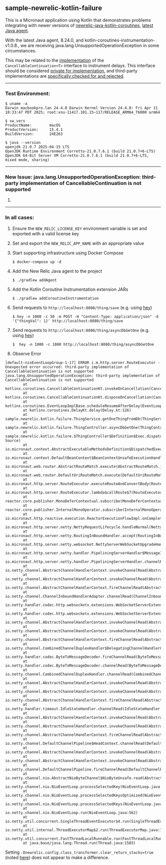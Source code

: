 ## sample-newrelic-kotlin-failure

This is a Micronaut application using Kotlin that demonstrates problems integrating with newer versions of
[newrelic-java-kotlin-coroutines](https://github.com/newrelic/newrelic-java-kotlin-coroutines),
[latest Java agent](https://github.com/newrelic/newrelic-java-agent/releases/tag/v8.20.0).

With the latest Java agent, 8.24.0, and kotlin-coroutines-instrumentation-v1.0.8., we are receiving java.lang.UnsupportedOperationException in some circumstances.

This may be related to the [implementation](https://github.com/newrelic/newrelic-java-kotlin-coroutines/blob/f9b827e5d5cb73bb7de3f207cddf9ebac0513918/Kotlin-Coroutines_1.9/src/main/java/com/newrelic/instrumentation/kotlin/coroutines_19/NRDelayCancellableContinuation.java)
of the  `CancellableContinuation<T>` interface to instrument delays. This interface should be considered [private for implementation](https://kotlinlang.org/api/kotlinx.coroutines/kotlinx-coroutines-core/kotlinx.coroutines/-cancellable-continuation/#:~:text=The%20interface%20itself%20is%20public%20for%20use%20and%20private%20for%20implementation.),
and third-party implementations are [specifically checked for and rejected](https://github.com/Kotlin/kotlinx.coroutines/blob/8062e9f6c21bc2672528c5e63dcff7e9057a0989/kotlinx-coroutines-core/common/src/CancellableContinuation.kt#L315).

---
### Test Environment: 
```shell
$ uname -a
Darwin macbookpro.lan 24.4.0 Darwin Kernel Version 24.4.0: Fri Apr 11 18:33:47 PDT 2025; root:xnu-11417.101.15~117/RELEASE_ARM64_T6000 arm64

$ sw_vers
ProductName:		macOS
ProductVersion:		15.4.1
BuildVersion:		24E263

$ java --version
openjdk 21.0.7 2025-04-15 LTS
OpenJDK Runtime Environment Corretto-21.0.7.6.1 (build 21.0.7+6-LTS)
OpenJDK 64-Bit Server VM Corretto-21.0.7.6.1 (build 21.0.7+6-LTS, mixed mode, sharing)

```

---
### New Issue: java.lang.UnsupportedOperationException: third-party implementation of CancellableContinuation is not supported
1. 

---

### In all cases:
1. Ensure the `NEW_RELIC_LICENSE_KEY` environment variable is set and exported with a valid license key
1. Set and export the `NEW_RELIC_APP_NAME` with an appropriate value
1. Start supporting infrastructure using Docker Compose
    ```shell
    $ docker-compose up -d
    ```
1. Add the New Relic Java agent to the project
    ```shell
    $ ./gradlew addAgent
    ```
1. Add the Kotlin Coroutine Instrumentation extension JARs
    ```shell
    $ ./gradlew addCoroutineInstrumentation
    ```

1. Send requests to `http://localhost:8080/thing/save` (e.g. using [hey](https://github.com/rakyll/hey))
    ```shell
    $ hey -n 1000 -c 50 -m POST -H "Content-Type: application/json" -d '{"thingVal": 1}' http://localhost:8080/thing/save 
   ```
1. Send requests to `http://localhost:8080/thing/asyncDbGetOne` (e.g. using [hey](https://github.com/rakyll/hey))
    ```shell
    $  hey -n 1000 -c 1000 http://localhost:8080/thing/asyncDbGetOne
   ```
1. Observe Error
```
[default-nioEventLoopGroup-1-17] ERROR i.m.http.server.RouteExecutor - Unexpected error occurred: third-party implementation of CancellableContinuation is not supported
java.lang.UnsupportedOperationException: third-party implementation of CancellableContinuation is not supported
        at kotlinx.coroutines.CancellableContinuationKt.invokeOnCancellation(CancellableContinuation.kt:240)
        at kotlinx.coroutines.CancellableContinuationKt.disposeOnCancellation(CancellableContinuation.kt:417)
        at kotlinx.coroutines.EventLoopImplBase.scheduleResumeAfterDelay(EventLoop.common.kt:238)
        at kotlinx.coroutines.DelayKt.delay(Delay.kt:126)
        at sample.newrelic.kotlin.failure.ThingService.getOneThingFromDb(ThingService.kt:35)
        at sample.newrelic.kotlin.failure.ThingController.asyncDbGetOne(ThingController.kt:27)
        at sample.newrelic.kotlin.failure.$ThingController$Definition$Exec.dispatch(Unknown Source)
        at io.micronaut.context.AbstractExecutableMethodsDefinition$DispatchedExecutableMethod.invokeUnsafe(AbstractExecutableMethodsDefinition.java:461)
        at io.micronaut.context.DefaultBeanContext$BeanContextUnsafeExecutionHandle.invokeUnsafe(DefaultBeanContext.java:4350)
        at io.micronaut.web.router.AbstractRouteMatch.execute(AbstractRouteMatch.java:237)
        at io.micronaut.web.router.DefaultUriRouteMatch.execute(DefaultUriRouteMatch.java:38)
        at io.micronaut.http.server.RouteExecutor.executeRouteAndConvertBody(RouteExecutor.java:498)
        at io.micronaut.http.server.RouteExecutor.lambda$callRoute$7(RouteExecutor.java:482)
        at reactor.core.publisher.MonoDeferContextual.subscribe(MonoDeferContextual.java:47)
        at reactor.core.publisher.InternalMonoOperator.subscribe(InternalMonoOperator.java:76)
        at io.micronaut.http.reactive.execution.ReactorExecutionFlowImpl.onComplete(ReactorExecutionFlowImpl.java:89)
        at io.micronaut.http.server.netty.NettyRequestLifecycle.handleNormal(NettyRequestLifecycle.java:98)
        at io.micronaut.http.server.netty.RoutingInBoundHandler.accept(RoutingInBoundHandler.java:235)
        at io.micronaut.http.server.netty.websocket.NettyServerWebSocketUpgradeHandler.accept(NettyServerWebSocketUpgradeHandler.java:156)
        at io.micronaut.http.server.netty.handler.PipeliningServerHandler$MessageInboundHandler.read(PipeliningServerHandler.java:415)
        at io.micronaut.http.server.netty.handler.PipeliningServerHandler.channelRead(PipeliningServerHandler.java:221)
        at io.netty.channel.AbstractChannelHandlerContext.invokeChannelRead(AbstractChannelHandlerContext.java:444)
        at io.netty.channel.AbstractChannelHandlerContext.invokeChannelRead(AbstractChannelHandlerContext.java:420)
        at io.netty.channel.AbstractChannelHandlerContext.fireChannelRead(AbstractChannelHandlerContext.java:412)
        at io.netty.channel.ChannelInboundHandlerAdapter.channelRead(ChannelInboundHandlerAdapter.java:93)
        at io.netty.handler.codec.http.websocketx.extensions.WebSocketServerExtensionHandler.onHttpRequestChannelRead(WebSocketServerExtensionHandler.java:158)
        at io.netty.handler.codec.http.websocketx.extensions.WebSocketServerExtensionHandler.channelRead(WebSocketServerExtensionHandler.java:82)
        at io.netty.channel.AbstractChannelHandlerContext.invokeChannelRead(AbstractChannelHandlerContext.java:442)
        at io.netty.channel.AbstractChannelHandlerContext.invokeChannelRead(AbstractChannelHandlerContext.java:420)
        at io.netty.channel.AbstractChannelHandlerContext.fireChannelRead(AbstractChannelHandlerContext.java:412)
        at io.netty.channel.CombinedChannelDuplexHandler$DelegatingChannelHandlerContext.fireChannelRead(CombinedChannelDuplexHandler.java:436)
        at io.netty.handler.codec.ByteToMessageDecoder.fireChannelRead(ByteToMessageDecoder.java:346)
        at io.netty.handler.codec.ByteToMessageDecoder.channelRead(ByteToMessageDecoder.java:318)
        at io.netty.channel.CombinedChannelDuplexHandler.channelRead(CombinedChannelDuplexHandler.java:251)
        at io.netty.channel.AbstractChannelHandlerContext.invokeChannelRead(AbstractChannelHandlerContext.java:442)
        at io.netty.channel.AbstractChannelHandlerContext.invokeChannelRead(AbstractChannelHandlerContext.java:420)
        at io.netty.channel.AbstractChannelHandlerContext.fireChannelRead(AbstractChannelHandlerContext.java:412)
        at io.netty.handler.timeout.IdleStateHandler.channelRead(IdleStateHandler.java:289)
        at io.netty.channel.AbstractChannelHandlerContext.invokeChannelRead(AbstractChannelHandlerContext.java:442)
        at io.netty.channel.AbstractChannelHandlerContext.invokeChannelRead(AbstractChannelHandlerContext.java:420)
        at io.netty.channel.AbstractChannelHandlerContext.fireChannelRead(AbstractChannelHandlerContext.java:412)
        at io.netty.channel.DefaultChannelPipeline$HeadContext.channelRead(DefaultChannelPipeline.java:1407)
        at io.netty.channel.AbstractChannelHandlerContext.invokeChannelRead(AbstractChannelHandlerContext.java:440)
        at io.netty.channel.AbstractChannelHandlerContext.invokeChannelRead(AbstractChannelHandlerContext.java:420)
        at io.netty.channel.DefaultChannelPipeline.fireChannelRead(DefaultChannelPipeline.java:918)
        at io.netty.channel.nio.AbstractNioByteChannel$NioByteUnsafe.read(AbstractNioByteChannel.java:166)
        at io.netty.channel.nio.NioEventLoop.processSelectedKey(NioEventLoop.java:788)
        at io.netty.channel.nio.NioEventLoop.processSelectedKeysOptimized(NioEventLoop.java:724)
        at io.netty.channel.nio.NioEventLoop.processSelectedKeys(NioEventLoop.java:650)
        at io.netty.channel.nio.NioEventLoop.run(NioEventLoop.java:562)
        at io.netty.util.concurrent.SingleThreadEventExecutor$4.run(SingleThreadEventExecutor.java:994)
        at io.netty.util.internal.ThreadExecutorMap$2.run(ThreadExecutorMap.java:74)
        at io.netty.util.concurrent.FastThreadLocalRunnable.run(FastThreadLocalRunnable.java:30)
        at java.base/java.lang.Thread.run(Thread.java:1583)
```

Setting `-Dnewrelic.config.class_transformer.clear_return_stacks=true` (noted [here](https://github.com/newrelic/newrelic-java-agent/pull/2307)) does not appear to make a difference.
